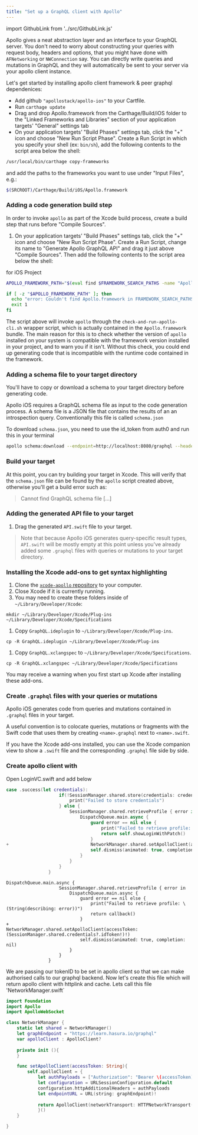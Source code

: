 ```yaml
---
title: "Set up a GraphQL client with Apollo"
---
```


import GithubLink from '../src/GithubLink.js'

Apollo gives a neat abstraction layer and an interface to your GraphQL server. You don't need to worry about constructing your queries with request body, headers and options, that you might have done with `AFNetworking` or `NWConnection` say. You can directly write queries and mutations in GraphQL and they will automatically be sent to your server via your apollo client instance.

Let's get started by installing apollo client framework & peer graphql dependenices:

- Add github `"apollostack/apollo-ios"` to your Cartfile.
- Run `carthage update`
- Drag and drop Apollo.framework from the Carthage/Build/iOS folder to the "Linked Frameworks and Libraries" section of your application targets' "General" settings tab
- On your application targets’ "Build Phases" settings tab, click the "+" icon and choose "New Run Script Phase". Create a Run Script in which you specify your shell (ex: `bin/sh`), add the following contents to the script area below the shell:

```sh
/usr/local/bin/carthage copy-frameworks
```

and add the paths to the frameworks you want to use under "Input Files", e.g.:
```sh
$(SRCROOT)/Carthage/Build/iOS/Apollo.framework
```

### Adding a code generation build step

In order to invoke `apollo` as part of the Xcode build process, create a build step that runs before "Compile Sources".

1. On your application targets’ "Build Phases" settings tab, click the "+" icon and choose "New Run Script Phase". Create a Run Script, change its name to "Generate Apollo GraphQL API" and drag it just above "Compile Sources". Then add the following contents to the script area below the shell:

for iOS Project
```sh
APOLLO_FRAMEWORK_PATH="$(eval find $FRAMEWORK_SEARCH_PATHS -name "Apollo.framework" -maxdepth 1)"

if [ -z "$APOLLO_FRAMEWORK_PATH" ]; then
  echo "error: Couldn't find Apollo.framework in FRAMEWORK_SEARCH_PATHS; make sure to add the framework to your project."
  exit 1
fi
```

The script above will invoke `apollo` through the `check-and-run-apollo-cli.sh` wrapper script, which is actually contained in the `Apollo.framework` bundle. The main reason for this is to check whether the version of `apollo` installed on your system is compatible with the framework version installed in your project, and to warn you if it isn't. Without this check, you could end up generating code that is incompatible with the runtime code contained in the framework.


### Adding a schema file to your target directory

You'll have to copy or download a schema to your target directory before generating code.

Apollo iOS requires a GraphQL schema file as input to the code generation process. A schema file is a JSON file that contains the results of an an introspection query. Conventionally this file is called `schema.json`

To download `schema.json`, you need to use the id_token from auth0 and run this in your terminal 
```sh
apollo schema:download --endpoint=http://localhost:8080/graphql --header="Authorization: Bearer <token>"
```

### Build your target

At this point, you can try building your target in Xcode.  This will verify that the `schema.json` file can be found by the `apollo` script created above, otherwise you'll get a build error such as:
> Cannot find GraphQL schema file [...]

### Adding the generated API file to your target

1. Drag the generated `API.swift` file to your target.

> Note that because Apollo iOS generates query-specific result types, `API.swift` will be mostly empty at this point unless you've already added some `.graphql` files with queries or mutations to your target directory.

### Installing the Xcode add-ons to get syntax highlighting

1. Clone the [`xcode-apollo` repository](https://github.com/apollostack/xcode-apollo) to your computer.
1. Close Xcode if it is currently running.
1. You may need to create these folders inside of `~/Library/Developer/Xcode`:

 `mkdir ~/Library/Developer/Xcode/Plug-ins ~/Library/Developer/Xcode/Specifications`

1. Copy `GraphQL.ideplugin` to `~/Library/Developer/Xcode/Plug-ins`.

 `cp -R GraphQL.ideplugin ~/Library/Developer/Xcode/Plug-ins`

1. Copy `GraphQL.xclangspec` to `~/Library/Developer/Xcode/Specifications`.

 `cp -R GraphQL.xclangspec ~/Library/Developer/Xcode/Specifications`

You may receive a warning when you first start up Xcode after installing these add-ons.

### Create `.graphql` files with your queries or mutations

Apollo iOS generates code from queries and mutations contained in `.graphql` files in your target.

A useful convention is to colocate queries, mutations or fragments with the Swift code that uses them by creating `<name>.graphql` next to `<name>.swift`.

If you have the Xcode add-ons installed, you can use the Xcode companion view to show a `.swift` file and the corresponding `.graphql` file side by side.


### Create apollo client with 

Open LoginVC.swift and add below

<GithubLink link="https://github.com/hasura/graphql-engine/blob/master/community/learn/graphql-tutorials/tutorials/ios-apollo/app-final/Todo/LoginVC.swift" text="LoginVC.swift"/>

```swift
case .success(let credentials):
                    if(!SessionManager.shared.store(credentials: credentials)) {
                        print("Failed to store credentials")
                    } else {
                        SessionManager.shared.retrieveProfile { error in
                            DispatchQueue.main.async {
                                guard error == nil else {
                                    print("Failed to retrieve profile: \(String(describing: error))")
                                    return self.showLoginWithPatch()
                                }
+                               NetworkManager.shared.setApolloClient(accessToken: credentials.idToken!)
                                self.dismiss(animated: true, completion: nil)
                            }
                        }
                    }
                }
```

```
DispatchQueue.main.async {
                    SessionManager.shared.retrieveProfile { error in
                        DispatchQueue.main.async {
                            guard error == nil else {
                                print("Failed to retrieve profile: \(String(describing: error))")
                                return callback()
                            }
+                            NetworkManager.shared.setApolloClient(accessToken: (SessionManager.shared.credentials?.idToken!)!)
                            self.dismiss(animated: true, completion: nil)
                        }
                    }
                }
```


We are passing our tokenID to be set in apollo client so that we can make authorised calls to our graphql backend. Now let's create this file which will return apollo client with httplink and cache. Lets call this file 'NetworkManager.swift`

```swift
import Foundation
import Apollo
import ApolloWebSocket

class NetworkManager {
    static let shared = NetworkManager()
    let graphEndpoint = "https://learn.hasura.io/graphql"
    var apolloClient : ApolloClient?
    
    private init (){
    }

    func setApolloClient(accessToken: String){
        self.apolloClient = {
            let authPayloads = ["Authorization": "Bearer \(accessToken)"]
            let configuration = URLSessionConfiguration.default
            configuration.httpAdditionalHeaders = authPayloads
            let endpointURL = URL(string: graphEndpoint)!
            
            return ApolloClient(networkTransport: HTTPNetworkTransport(url: endpointURL, configuration: configuration))
            }()
    }

}

```
